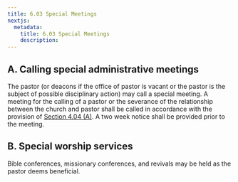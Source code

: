 ```yaml
---
title: 6.03 Special Meetings
nextjs:
  metadata:
    title: 6.03 Special Meetings
    description: 
---
```


## A. Calling special administrative meetings

The pastor (or deacons if the office of pastor is vacant or the pastor is the subject of possible disciplinary action) may call a special meeting.  A meeting for the calling of a pastor or the severance of the relationship between the church and pastor shall be called in accordance with the provision of [Section 4.04 (A)](/docs/4-04#a-calling-and-removing-a-pastor). A two week notice shall be provided prior to the meeting.

## B. Special worship services

Bible conferences, missionary conferences, and revivals may be held as the pastor deems beneficial.